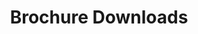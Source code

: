 ---
title: 'Brochure Downloads'
socialImage: 'https://res.cloudinary.com/lincs/image/upload/5-shapes-with-grad.png'
seoDescription: >-
              Lincolnshire is the UK location of choice for companies in high-growth, future-focused industry sectors. Invest Lincolnshire helps businesses to relocate, start-up or expand in Lincolnshire - more quickly, efficiently, and cost-effectively.
prefooterimage: entrance-pre-footer-graphic.png              

hero:
  display: true
  heading: 'Brochure Downloads'
  blurb: >-
         Lincolnshire is the UK location of choice for companies in high-growth, future-focused industry sectors. Invest Lincolnshire helps businesses to relocate, start-up or expand in Lincolnshire - more quickly, efficiently, and cost-effectively. Our Brochures contain details of our offers.
  heroImg: 'https://res.cloudinary.com/lincs/image/upload/5-shapes-with-grad.png'
brochurechoice:
  display: true
  brochures:
    - image: https://res.cloudinary.com/lincs/image/upload/aem-brochure-cover.png
      title: 'Advanced Engineering & Manufacturing'
      clr: 'bg-invest-blue'
      url: invest-lincs-aem
    - image: https://res.cloudinary.com/lincs/image/upload/logistics-brochure-cover.jpg
      title: 'Logistics' 
      clr: 'bg-yellow'      
      url: invest-lincs-logistics
    - image: https://res.cloudinary.com/lincs/image/upload/lce-brochure-cover.jpg
      title: 'Low carbon energy & industry'
      clr: 'bg-teal'      
      url: invest-lincs-low-carbon-energy
    - image: https://res.cloudinary.com/lincs/image/upload/defence-security-brochure-cover.jpg
      title: 'Defence & Security'
      clr: 'bg-red'      
      url: invest-lincs-defence-security
    - image: https://res.cloudinary.com/lincs/image/upload/visitor-economy-brochure-cover.jpg
      title: 'Visitor Economy'
      clr: 'bg-invest-blue'      
      url: invest-lincs-visitor-economy
    - image: https://res.cloudinary.com/lincs/image/upload/live-work-brochure-cover.jpg
      title: 'A place to live, work & enjoy'
      clr: 'bg-green'      
      url: invest-lincs-live-work
    - image: https://res.cloudinary.com/lincs/image/upload/agrifood-brochure-cover.jpg
      title: Agrifood
      clr: 'bg-green'
      url: invest-lincs-agrifood        
    - image: https://res.cloudinary.com/lincs/image/upload/agrifood-logistics-brochure-cover.jpg
      title: 'Agrifood: Cold Chain & Logistics'
      clr: 'bg-pink'
      url: invest-lincs-cold-chain   
    - image: https://res.cloudinary.com/lincs/image/upload/agrifood-produce-brochure-cover.jpg
      title: 'Agrifood: Fresh Produce & Controlled Environment Agriculture'
      clr: 'bg-lime-green'
      url: invest-lincs-fresh-produce
    - image: https://res.cloudinary.com/lincs/image/upload/agrifood-seafood-brochure-cover.jpg
      title: 'Agrifood: Seafood Processing & Aquaculture'
      clr: 'bg-sky-blue'
      url:  invest-lincs-seafood       
layout: brochure-parade                                         
---